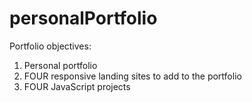 # personalPortfolio
Portfolio objectives:
1. Personal portfolio
2. FOUR responsive landing sites to add to the portfolio
3. FOUR JavaScript projects
